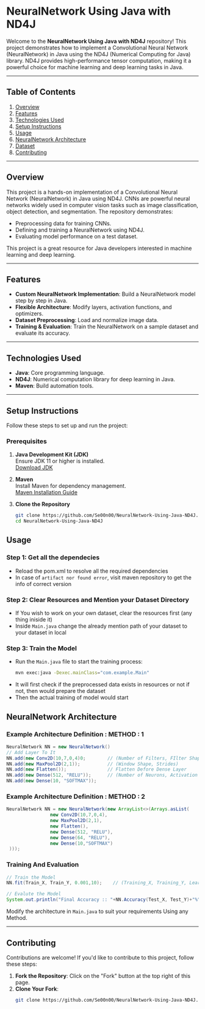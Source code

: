 # **NeuralNetwork Using Java with ND4J**

Welcome to the **NeuralNetwork Using Java with ND4J** repository! This project demonstrates how to implement a Convolutional Neural Network (NeuralNetwork) in Java using the ND4J (Numerical Computing for Java) library. ND4J provides high-performance tensor computation, making it a powerful choice for machine learning and deep learning tasks in Java.

---

## **Table of Contents**

1. [Overview](#overview)  
2. [Features](#features)  
3. [Technologies Used](#technologies-used)  
4. [Setup Instructions](#setup-instructions)  
5. [Usage](#usage)  
6. [NeuralNetwork Architecture](#cnn-architecture)  
7. [Dataset](#dataset) 
8. [Contributing](#contributing)  

---

## **Overview**

This project is a hands-on implementation of a Convolutional Neural Network (NeuralNetwork) in Java using ND4J. CNNs are powerful neural networks widely used in computer vision tasks such as image classification, object detection, and segmentation. The repository demonstrates:

- Preprocessing data for training CNNs.
- Defining and training a NeuralNetwork using ND4J.
- Evaluating model performance on a test dataset.

This project is a great resource for Java developers interested in machine learning and deep learning.

---

## **Features**

- **Custom NeuralNetwork Implementation**: Build a NeuralNetwork model step by step in Java.
- **Flexible Architecture**: Modify layers, activation functions, and optimizers.
- **Dataset Preprocessing**: Load and normalize image data.
- **Training & Evaluation**: Train the NeuralNetwork on a sample dataset and evaluate its accuracy.

---

## **Technologies Used**

- **Java**: Core programming language.
- **ND4J**: Numerical computation library for deep learning in Java.
- **Maven**: Build automation tools.

---

## **Setup Instructions**

Follow these steps to set up and run the project:

### **Prerequisites**

1. **Java Development Kit (JDK)**  
   Ensure JDK 11 or higher is installed.  
   [Download JDK](https://www.oracle.com/java/technologies/javase-jdk11-downloads.html)

2. **Maven**  
   Install Maven for dependency management.  
   [Maven Installation Guide](https://maven.apache.org/install.html)

3. **Clone the Repository**  
   ```bash
   git clone https://github.com/Se00n00/NeuralNetwork-Using-Java-ND4J.git
   cd NeuralNetwork-Using-Java-ND4J
## **Usage**

### **Step 1: Get all the dependecies**
- Reload the pom.xml to resolve all the required dependencies
- In case of `artifact nor found error`, visit maven repository to get the info of correct version

### **Step 2: Clear Resources and Mention your Dataset Directory**
- If You wish to work on your own dataset, clear the resources first (any thing iniside it)
- Inside `Main.java` change the already mention path of your dataset to your dataset in local

### **Step 3: Train the Model**
- Run the `Main.java` file to start the training process:
  ```bash
  mvn exec:java -Dexec.mainClass="com.example.Main"
- It will first check if the preprocessed data exists in resources or not if not, then would prepare the dataset
- Then the actual training of model would start

## **NeuralNetwork Architecture**

### **Example Architecture Definition : METHOD : 1**
  ```java
  NeuralNetwork NN = new NeuralNetwork()
  // Add Layer To It
  NN.add(new Conv2D(10,7,0,4)0;        // (Number of Filters, FIlter Shape, Padding, Strides )
  NN.add(new MaxPool2D(2,1));          // (Window Shape, Strides)
  NN.add(new Flatten());               // Flatten Defore Dense Layer
  NN.add(new Dense(512, "RELU"));      // (Number of Neurons, Activation Function
  NN.add(new Dense(10, "SOFTMAX"));
  ```
### **Example Architecture Definition :  METHOD : 2**
```java
NeuralNetwork NN = new NeuralNetwork(new ArrayList<>(Arrays.asList(
                new Conv2D(10,7,0,4),
                new MaxPool2D(2,1),
                new Flatten(),
                new Dense(512, "RELU"),
                new Dense(64, "RELU"),
                new Dense(10,"SOFTMAX")
 )));
```
### **Training And Evaluation**
```java
// Train the Model
NN.fit(Train_X, Train_Y, 0.001,10);    // (Training_X, Training_Y, Learning Rate, Epoch)

// Evalute the Model
System.out.println("Final Accuracy :: "+NN.Accuracy(Test_X, Test_Y)+"%");
```
Modify the architecture in `Main.java` to suit your requirements Using any Method.

---

## **Contributing**

Contributions are welcome! If you'd like to contribute to this project, follow these steps:

1. **Fork the Repository**: Click on the "Fork" button at the top right of this page.
2. **Clone Your Fork**:
   ```bash
   git clone https://github.com/Se00n00/NeuralNetwork-Using-Java-ND4J.git
